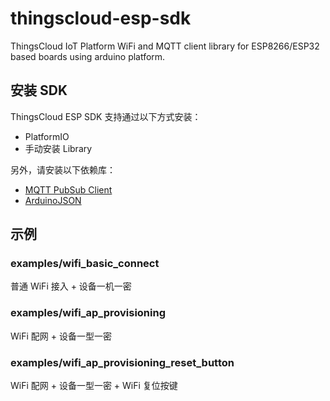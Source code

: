 # thingscloud-esp-sdk
ThingsCloud IoT Platform WiFi and MQTT client library for ESP8266/ESP32 based boards using arduino platform.

## 安装 SDK

ThingsCloud ESP SDK 支持通过以下方式安装：

- PlatformIO
- 手动安装 Library

另外，请安装以下依赖库：

- [MQTT PubSub Client](https://github.com/knolleary/pubsubclient)
- [ArduinoJSON](https://github.com/bblanchon/ArduinoJson)


## 示例

### examples/wifi_basic_connect

普通 WiFi 接入 + 设备一机一密


### examples/wifi_ap_provisioning

WiFi 配网 + 设备一型一密

### examples/wifi_ap_provisioning_reset_button

WiFi 配网 + 设备一型一密 + WiFi 复位按键